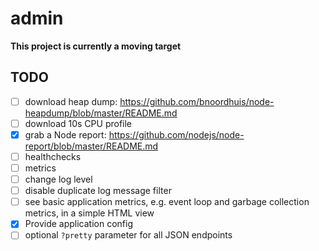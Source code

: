 # admin

**This project is currently a moving target**

## TODO
 - [ ] download heap dump: https://github.com/bnoordhuis/node-heapdump/blob/master/README.md
 - [ ] download 10s CPU profile
 - [x] grab a Node report: https://github.com/nodejs/node-report/blob/master/README.md
 - [ ] healthchecks
 - [ ] metrics
 - [ ] change log level
 - [ ] disable duplicate log message filter
 - [ ] see basic application metrics, e.g. event loop and garbage collection metrics, in a simple HTML view
 - [x] Provide application config
 - [ ] optional `?pretty` parameter for all JSON endpoints
